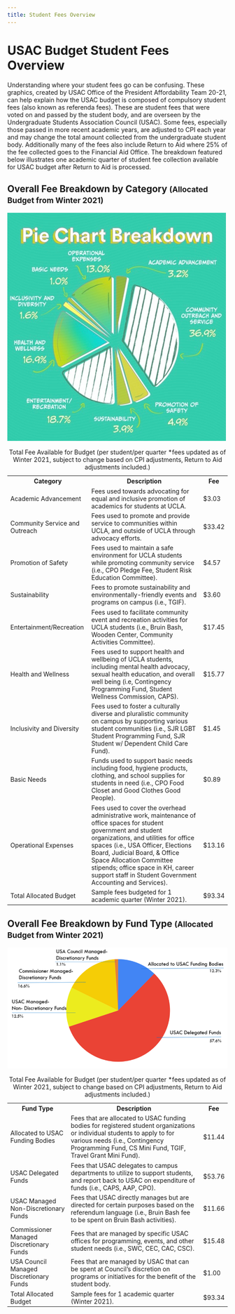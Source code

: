 ```yaml
---
title: Student Fees Overview
---
```


# USAC Budget Student Fees Overview

Understanding where your student fees go can be confusing. These graphics, created by USAC Office of the President Affordability Team 20-21, can help explain how the USAC budget is composed of compulsory student fees (also known as referenda fees). These are student fees that were voted on and passed by the student body, and are overseen by the Undergraduate Students Association Council (USAC). Some fees, especially those passed in more recent academic years, are adjusted to CPI each year and may change the total amount collected from the undergraduate student body. Additionally many of the fees also include Return to Aid where 25% of the fee collected goes to the Financial Aid Office. The breakdown featured below illustrates one academic quarter of student fee collection available for USAC budget after Return to Aid is processed.

## Overall Fee Breakdown by Category <small>(Allocated Budget from Winter 2021)</small>

<img class="fullwidth" src="/docs/student-fees-by-category.png" alt="Community outreach and service: 36.9%.
Entertainment and recreation: 18.7%.
Health and wellness: 16.9%.
Operational expenses: 13.0%.
Promotion of Safety: 4.9%.
Sustainability: 3.9%.
Inclusivity and diversity: 1.6%.
Basic needs: 1.0%.">

<table>
	<caption>Total Fee Available for Budget (per student/per quarter *fees updated as of Winter 2021, subject to change based on CPI adjustments, Return to Aid adjustments included.)
	<tr>
		<th>Category
		<th>Description
		<th>Fee
	<tr>
		<td>Academic Advancement
		<td>Fees used towards advocating for equal and inclusive promotion of academics for students at UCLA.
		<td>$3.03
	<tr>
		<td>Community Service and Outreach
		<td>Fees used to promote and provide service to communities within UCLA, and outside of UCLA through advocacy efforts.
		<td>$33.42
	<tr>
		<td>Promotion of Safety
		<td>Fees used to maintain a safe environment for UCLA students while promoting community service (i.e., CPO Pledge Fee, Student Risk Education Committee).
		<td>$4.57
	<tr>
		<td>Sustainability
		<td>Fees to promote sustainability and environmentally-friendly events and programs on campus (i.e., TGIF).
		<td>$3.60
	<tr>
		<td>Entertainment/Recreation
		<td>Fees used to facilitate community event and recreation activities for UCLA students (i.e., Bruin Bash, Wooden Center, Community Activities Committee).
		<td>$17.45
	<tr>
		<td>Health and Wellness
		<td>Fees used to support health and wellbeing of UCLA students, including mental health advocacy, sexual health education, and overall well being (i.e, Contingency Programming Fund, Student Wellness Commission, CAPS).
		<td>$15.77
	<tr>
		<td>Inclusivity and Diversity
		<td>Fees used to foster a culturally diverse and pluralistic community on campus by supporting various student communities (i.e., SJR LGBT Student Programming Fund, SJR Student w/ Dependent Child Care Fund).
		<td>$1.45
	<tr>
		<td>Basic Needs
		<td>Funds used to support basic needs including food, hygiene products, clothing, and school supplies for students in need (i.e., CPO Food Closet and Good Clothes Good People).
		<td>$0.89
	<tr>
		<td>Operational Expenses
		<td>Fees used to cover the overhead administrative work, maintenance of office spaces for student government and student organizations, and utilities for office spaces (i.e., USA Officer, Elections Board, Judicial Board, &amp; Office Space Allocation Committee stipends; office space in KH, career support staff in Student Government Accounting and Services).
		<td>$13.16
	<tr>
		<td>Total Allocated Budget
		<td>Sample fees budgeted for 1 academic quarter (Winter 2021).
		<td>$93.34
</table>

## Overall Fee Breakdown by Fund Type <small>(Allocated Budget from Winter 2021)</small>

<img class="fullwidth" src="/docs/student-fees-by-fund-type.png" alt="USAC Delegated Funds: 57.6%.
Commissioner Managed Discretionay Funds: 16.6%.
USAC Managed Non-Discretionary Funds: 12.5%.
Allocated to USAC Funding Bodies: 12.3%.
USA Council Managed Discretional Funds: 1.1%.">

<table>
	<caption>Total Fee Available for Budget (per student/per quarter *fees updated as of Winter 2021, subject to change based on CPI adjustments, Return to Aid adjustments included.)
	<tr>
		<th>Fund Type
		<th>Description
		<th>Fee
	<tr>
		<td>Allocated to USAC Funding Bodies
		<td>Fees that are allocated to USAC funding bodies for registered student organizations or individual students to apply to for various needs (i.e., Contingency Programming Fund, CS Mini Fund, TGIF, Travel Grant Mini Fund).
		<td>$11.44
	<tr>
		<td>USAC Delegated Funds
		<td>Fees that USAC delegates to campus departments to utilize to support students, and report back to USAC on expenditure of funds (i.e., CAPS, AAP, CPO).
		<td>$53.76
	<tr>
		<td>USAC Managed Non-Discretionary Funds
		<td>Fees that USAC directly manages but are directed for certain purposes based on the referendum language (i.e., Bruin Bash fee to be spent on Bruin Bash activities).
		<td>$11.66
	<tr>
		<td>Commissioner Managed Discretionary Funds
		<td>Fees that are managed by specific USAC offices for programming, events, and other student needs (i.e., SWC, CEC, CAC, CSC).
		<td>$15.48
	<tr>
		<td>USA Council Managed Discretionary Funds
		<td>Fees that are managed by USAC that can be spent at Council’s discretion on programs or initiatives for the benefit of the student body.
		<td>$1.00
	<tr>
		<td>Total Allocated Budget
		<td>Sample fees for 1 academic quarter (Winter 2021).
		<td>$93.34
</table>
